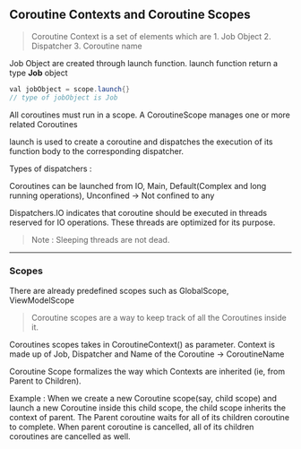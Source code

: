 ## Coroutine Contexts and Coroutine Scopes


> Coroutine Context is a set of elements which are 1. Job Object 2. Dispatcher 3. Coroutine name

Job Object are created through launch function. launch function return a type **Job** object

```java
val jobObject = scope.launch{}
// type of jobObject is Job

```

All coroutines must run in a scope. A CoroutineScope manages one or more related Coroutines

launch is used to create a coroutine and dispatches the execution of its function body to the corresponding dispatcher.



Types of dispatchers : 

Coroutines can be launched from IO, Main, Default(Complex and long running operations), Unconfined -> Not confined to any 

Dispatchers.IO indicates that coroutine should be executed in threads reserved for IO operations. These threads are optimized for its purpose.

> Note : Sleeping threads are not dead. 

----------


### Scopes

There are already predefined scopes such as GlobalScope, ViewModelScope

> Coroutine scopes are a way to keep track of all the Coroutines inside it. 

Coroutines scopes takes in CoroutineContext() as parameter. Context is made up of Job, Dispatcher and Name of the Coroutine -> CoroutineName

Coroutine Scope formalizes the way which Contexts are inherited (ie, from Parent to Children).

Example : When we create a new Coroutine scope(say, child scope) and launch a new Coroutine inside this child scope, the child scope inherits the context of parent. The Parent coroutine waits for all of its children coroutine to complete. When parent coroutine is cancelled, all of its children coroutines are cancelled as well.